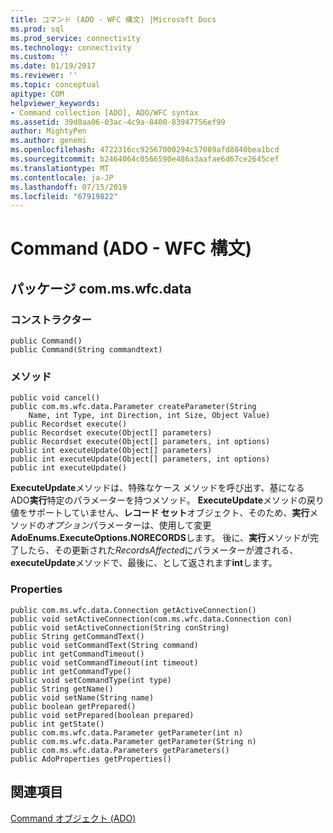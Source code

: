 ```yaml
---
title: コマンド (ADO - WFC 構文) |Microsoft Docs
ms.prod: sql
ms.prod_service: connectivity
ms.technology: connectivity
ms.custom: ''
ms.date: 01/19/2017
ms.reviewer: ''
ms.topic: conceptual
apitype: COM
helpviewer_keywords:
- Command collection [ADO], ADO/WFC syntax
ms.assetid: 39d0aa06-03ac-4c9a-8400-83947756ef99
author: MightyPen
ms.author: genemi
ms.openlocfilehash: 4722316cc92567000294c57089afd8840bea1bcd
ms.sourcegitcommit: b2464064c0566590e486a3aafae6d67ce2645cef
ms.translationtype: MT
ms.contentlocale: ja-JP
ms.lasthandoff: 07/15/2019
ms.locfileid: "67919822"
---
```

# <a name="command-ado---wfc-syntax"></a>Command (ADO - WFC 構文)
## <a name="package-commswfcdata"></a>パッケージ com.ms.wfc.data  
  
### <a name="constructor"></a>コンストラクター  
  
```  
public Command()  
public Command(String commandtext)  
```  
  
### <a name="methods"></a>メソッド  
  
```  
public void cancel()  
public com.ms.wfc.data.Parameter createParameter(String  
    Name, int Type, int Direction, int Size, Object Value)  
public Recordset execute()  
public Recordset execute(Object[] parameters)  
public Recordset execute(Object[] parameters, int options)  
public int executeUpdate(Object[] parameters)  
public int executeUpdate(Object[] parameters, int options)  
public int executeUpdate()  
```  
  
 **ExecuteUpdate**メソッドは、特殊なケース メソッドを呼び出す、基になる ADO**実行**特定のパラメーターを持つメソッド。 **ExecuteUpdate**メソッドの戻り値をサポートしていません、**レコード セット**オブジェクト、そのため、**実行**メソッドの*オプション*パラメーターは、使用して変更**AdoEnums.ExecuteOptions.NORECORDS**します。 後に、**実行**メソッドが完了したら、その更新された*RecordsAffected*にパラメーターが渡される、 **executeUpdate**メソッドで、最後に、として返されます**int**します。  
  
### <a name="properties"></a>Properties  
  
```  
public com.ms.wfc.data.Connection getActiveConnection()  
public void setActiveConnection(com.ms.wfc.data.Connection con)  
public void setActiveConnection(String conString)  
public String getCommandText()  
public void setCommandText(String command)  
public int getCommandTimeout()  
public void setCommandTimeout(int timeout)  
public int getCommandType()  
public void setCommandType(int type)  
public String getName()  
public void setName(String name)  
public boolean getPrepared()  
public void setPrepared(boolean prepared)  
public int getState()  
public com.ms.wfc.data.Parameter getParameter(int n)  
public com.ms.wfc.data.Parameter getParameter(String n)  
public com.ms.wfc.data.Parameters getParameters()  
public AdoProperties getProperties()  
```  
  
## <a name="see-also"></a>関連項目  
 [Command オブジェクト (ADO)](../../../ado/reference/ado-api/command-object-ado.md)
